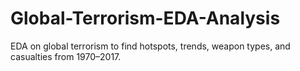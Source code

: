 # Global-Terrorism-EDA-Analysis
EDA on global terrorism to find hotspots, trends, weapon types, and casualties from 1970–2017.
